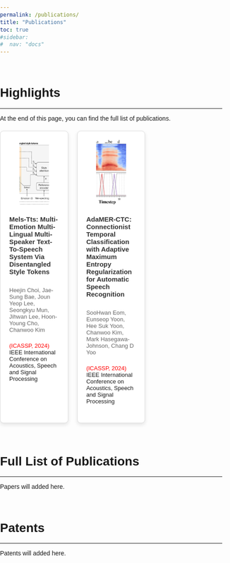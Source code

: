 ```yaml
---
permalink: /publications/
title: "Publications"
toc: true
#sidebar:
#  nav: "docs"
---
```


<html lang="en">
<head>
<meta charset="UTF-8">
<meta name="viewport" content="width=device-width, initial-scale=1.0">
<title>Publication Highlights</title>
<style>
  body {font-family: Arial, sans-serif; margin:0px; padding: 0px;}
  .container {display: grid; grid-template-columns: repeat(3, 1fr); gap: 20px; margin-top: 20px;}
  .card {
    background: white;
    border: 1px solid #ddd;
    border-radius: 8px;
    padding: 20px;
    box-shadow: 0 4px 8px rgba(0,0,0,0.1);
    display: flex;
    flex-direction: column;
    align-items: center;
  }
  .card img {
    width: 60%;
    height: 150px;
    border-radius: 8px;
    object-fit: cover;
  }
  .card h2 {
    font-size: 15px;
    color: #333;
  }
  .card p {
    font-size: 13px;
    color: #666;
    margin-bottom: 0;
  }
  .card ul {
    list-style-type: none;
    padding: 0;
    font-size: 13px;
  }
  .card ul li {
    padding: 8px 0;
    border-bottom: 0 0;
  }
  .card ul li:last-child {
    border-bottom: none;
  }
  .red-text {
    color: red;
  }
</style>
</head>
<body>
<br>
<h1>Highlights</h1><hr>
<p>At the end of this page, you can find the full list of publications.</p>
<div class="container">
  <div class="card">
    <img src="../assets/images/paper/melt-tts.PNG" alt="Functional Connectivity">
    <h2>Mels-Tts: Multi-Emotion Multi-Lingual Multi-Speaker Text-To-Speech System Via Disentangled Style Tokens</h2>
    <p>Heejin Choi, Jae-Sung Bae, Joun Yeop Lee, Seongkyu Mun, Jihwan Lee, Hoon-Young Cho, Chanwoo Kim</p>
    <ul>
      <li><span class="red-text">(ICASSP, 2024)</span> IEEE International Conference on Acoustics, Speech and Signal Processing</li>
    </ul>
  </div>
  <div class="card">
    <img src="../assets/images/paper/adamer.PNG" alt="Intracranial Hypertension">
    <h2>AdaMER-CTC: Connectionist Temporal Classification with Adaptive Maximum Entropy Regularization for Automatic Speech Recognition</h2>
    <p>SooHwan Eom, Eunseop Yoon, Hee Suk Yoon, Chanwoo Kim, Mark Hasegawa-Johnson, Chang D Yoo</p>
    <ul>
      <li><span class="red-text">(ICASSP, 2024)</span> IEEE International Conference on Acoustics, Speech and Signal Processing</li>
    </ul>
  </div>
  <!-- Add more cards as necessary -->
</div><br><br>
<div>
  <h1>Full List of Publications</h1><hr>
  <p>Papers will added here.</p>
</div><br>
<div>
  <h1>Patents</h1><hr>
  <p>Patents will added here.</p>
</div>
</body>
</html>